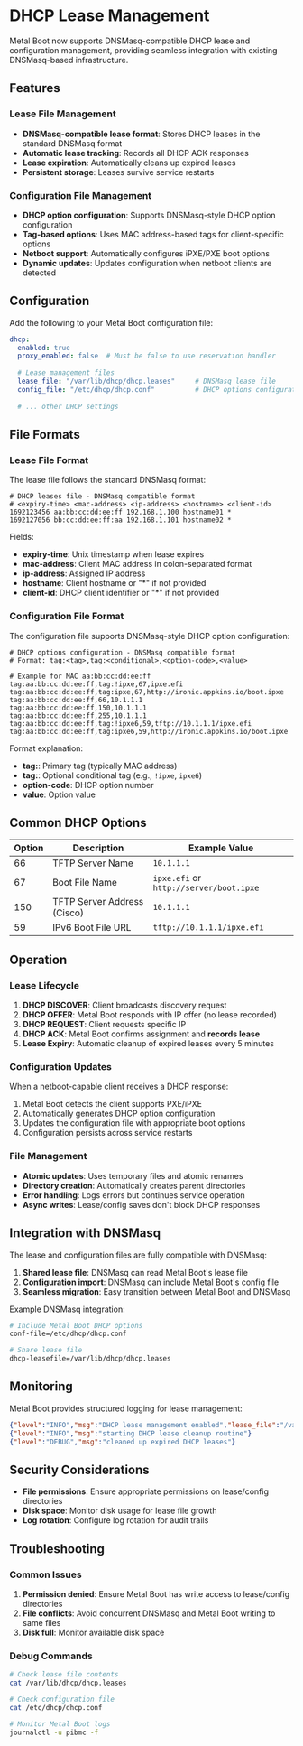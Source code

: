 # DHCP Lease Management

Metal Boot now supports DNSMasq-compatible DHCP lease and configuration management, providing seamless integration with existing DNSMasq-based infrastructure.

## Features

### Lease File Management
- **DNSMasq-compatible lease format**: Stores DHCP leases in the standard DNSMasq format
- **Automatic lease tracking**: Records all DHCP ACK responses 
- **Lease expiration**: Automatically cleans up expired leases
- **Persistent storage**: Leases survive service restarts

### Configuration File Management  
- **DHCP option configuration**: Supports DNSMasq-style DHCP option configuration
- **Tag-based options**: Uses MAC address-based tags for client-specific options
- **Netboot support**: Automatically configures iPXE/PXE boot options
- **Dynamic updates**: Updates configuration when netboot clients are detected

## Configuration

Add the following to your Metal Boot configuration file:

```yaml
dhcp:
  enabled: true
  proxy_enabled: false  # Must be false to use reservation handler
  
  # Lease management files
  lease_file: "/var/lib/dhcp/dhcp.leases"     # DNSMasq lease file
  config_file: "/etc/dhcp/dhcp.conf"          # DHCP options configuration
  
  # ... other DHCP settings
```

## File Formats

### Lease File Format

The lease file follows the standard DNSMasq format:

```
# DHCP leases file - DNSMasq compatible format
# <expiry-time> <mac-address> <ip-address> <hostname> <client-id>
1692123456 aa:bb:cc:dd:ee:ff 192.168.1.100 hostname01 *
1692127056 bb:cc:dd:ee:ff:aa 192.168.1.101 hostname02 *
```

Fields:
- **expiry-time**: Unix timestamp when lease expires
- **mac-address**: Client MAC address in colon-separated format
- **ip-address**: Assigned IP address
- **hostname**: Client hostname or "*" if not provided
- **client-id**: DHCP client identifier or "*" if not provided

### Configuration File Format

The configuration file supports DNSMasq-style DHCP option configuration:

```
# DHCP options configuration - DNSMasq compatible format
# Format: tag:<tag>,tag:<conditional>,<option-code>,<value>

# Example for MAC aa:bb:cc:dd:ee:ff
tag:aa:bb:cc:dd:ee:ff,tag:!ipxe,67,ipxe.efi
tag:aa:bb:cc:dd:ee:ff,tag:ipxe,67,http://ironic.appkins.io/boot.ipxe
tag:aa:bb:cc:dd:ee:ff,66,10.1.1.1
tag:aa:bb:cc:dd:ee:ff,150,10.1.1.1
tag:aa:bb:cc:dd:ee:ff,255,10.1.1.1
tag:aa:bb:cc:dd:ee:ff,tag:!ipxe6,59,tftp://10.1.1.1/ipxe.efi
tag:aa:bb:cc:dd:ee:ff,tag:ipxe6,59,http://ironic.appkins.io/boot.ipxe
```

Format explanation:
- **tag:<tag>**: Primary tag (typically MAC address)
- **tag:<conditional>**: Optional conditional tag (e.g., `!ipxe`, `ipxe6`)
- **option-code**: DHCP option number
- **value**: Option value

## Common DHCP Options

| Option | Description | Example Value |
|--------|-------------|---------------|
| 66 | TFTP Server Name | `10.1.1.1` |
| 67 | Boot File Name | `ipxe.efi` or `http://server/boot.ipxe` |
| 150 | TFTP Server Address (Cisco) | `10.1.1.1` |
| 59 | IPv6 Boot File URL | `tftp://10.1.1.1/ipxe.efi` |

## Operation

### Lease Lifecycle

1. **DHCP DISCOVER**: Client broadcasts discovery request
2. **DHCP OFFER**: Metal Boot responds with IP offer (no lease recorded)
3. **DHCP REQUEST**: Client requests specific IP
4. **DHCP ACK**: Metal Boot confirms assignment and **records lease**
5. **Lease Expiry**: Automatic cleanup of expired leases every 5 minutes

### Configuration Updates

When a netboot-capable client receives a DHCP response:

1. Metal Boot detects the client supports PXE/iPXE
2. Automatically generates DHCP option configuration
3. Updates the configuration file with appropriate boot options
4. Configuration persists across service restarts

### File Management

- **Atomic updates**: Uses temporary files and atomic renames
- **Directory creation**: Automatically creates parent directories
- **Error handling**: Logs errors but continues service operation
- **Async writes**: Lease/config saves don't block DHCP responses

## Integration with DNSMasq

The lease and configuration files are fully compatible with DNSMasq:

1. **Shared lease file**: DNSMasq can read Metal Boot's lease file
2. **Configuration import**: DNSMasq can include Metal Boot's config file
3. **Seamless migration**: Easy transition between Metal Boot and DNSMasq

Example DNSMasq integration:

```bash
# Include Metal Boot DHCP options
conf-file=/etc/dhcp/dhcp.conf

# Share lease file  
dhcp-leasefile=/var/lib/dhcp/dhcp.leases
```

## Monitoring

Metal Boot provides structured logging for lease management:

```json
{"level":"INFO","msg":"DHCP lease management enabled","lease_file":"/var/lib/dhcp/dhcp.leases","config_file":"/etc/dhcp/dhcp.conf"}
{"level":"INFO","msg":"starting DHCP lease cleanup routine"}
{"level":"DEBUG","msg":"cleaned up expired DHCP leases"}
```

## Security Considerations

- **File permissions**: Ensure appropriate permissions on lease/config directories
- **Disk space**: Monitor disk usage for lease file growth
- **Log rotation**: Configure log rotation for audit trails

## Troubleshooting

### Common Issues

1. **Permission denied**: Ensure Metal Boot has write access to lease/config directories
2. **File conflicts**: Avoid concurrent DNSMasq and Metal Boot writing to same files
3. **Disk full**: Monitor available disk space

### Debug Commands

```bash
# Check lease file contents
cat /var/lib/dhcp/dhcp.leases

# Check configuration file
cat /etc/dhcp/dhcp.conf

# Monitor Metal Boot logs
journalctl -u pibmc -f
```
